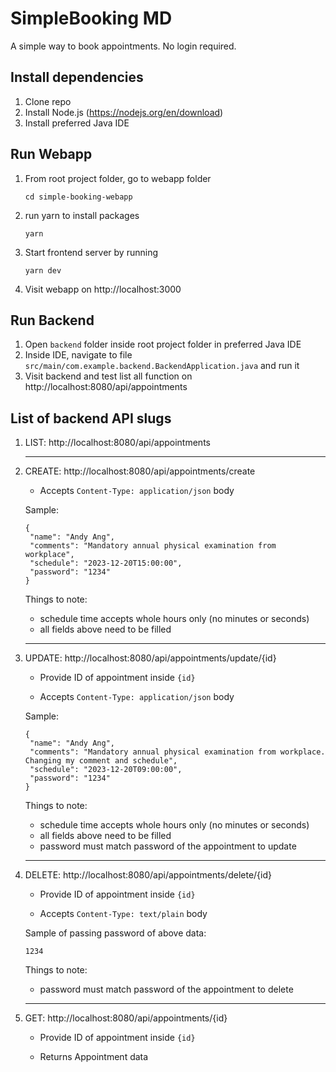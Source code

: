 # SimpleBooking MD
A simple way to book appointments. No login required.

## Install dependencies
1. Clone repo
2. Install Node.js (https://nodejs.org/en/download)
3. Install preferred Java IDE

## Run Webapp
1. From root project folder, go to webapp folder

   ```
   cd simple-booking-webapp
   ```
2. run yarn to install packages

   ```
   yarn
   ```
3. Start frontend server by running

   ```
   yarn dev
   ```
4. Visit webapp on http://localhost:3000

## Run Backend
1. Open `backend` folder inside root project folder in preferred Java IDE
2. Inside IDE, navigate to file `src/main/com.example.backend.BackendApplication.java` and run it
3. Visit backend and test list all function on http://localhost:8080/api/appointments

## List of backend API slugs
1. LIST: http://localhost:8080/api/appointments
   <hr></h2>
3. CREATE: http://localhost:8080/api/appointments/create
   
   - Accepts `Content-Type: application/json` body
   
   Sample:
   ```
   {
    "name": "Andy Ang",
    "comments": "Mandatory annual physical examination from workplace",
    "schedule": "2023-12-20T15:00:00",
    "password": "1234"
   }
   ```
   
   Things to note:
   - schedule time accepts whole hours only (no minutes or seconds)
   - all fields above need to be filled
   <hr></h2>
4. UPDATE: http://localhost:8080/api/appointments/update/{id}
   
   - Provide ID of appointment inside `{id}`
   
   - Accepts `Content-Type: application/json` body
   
   Sample:
   ```
   {
    "name": "Andy Ang",
    "comments": "Mandatory annual physical examination from workplace. Changing my comment and schedule",
    "schedule": "2023-12-20T09:00:00",
    "password": "1234"
   }
   ```
   
   Things to note:
   - schedule time accepts whole hours only (no minutes or seconds)
   - all fields above need to be filled
   - password must match password of the appointment to update
   <hr></h2>
5. DELETE: http://localhost:8080/api/appointments/delete/{id}
   
   - Provide ID of appointment inside `{id}`
   
   - Accepts `Content-Type: text/plain` body

   Sample of passing password of above data:
   ```
   1234
   ```
   
   Things to note:
   - password must match password of the appointment to delete
   <hr></h2>
7. GET: http://localhost:8080/api/appointments/{id}
   
   - Provide ID of appointment inside `{id}`
   
   - Returns Appointment data
